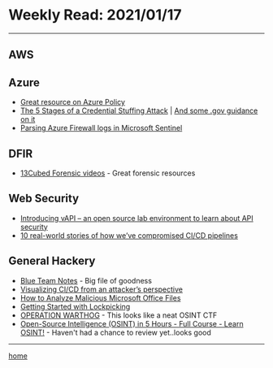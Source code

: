 # Weekly Read: 2021/01/17
----

## AWS



## Azure

 * [Great resource on Azure Policy](https://github.com/globalbao/awesome-azure-policy)
 * [The 5 Stages of a Credential Stuffing Attack](https://www.tripwire.com/state-of-security/security-data-protection/stages-of-a-credential-stuffing-attack/) | [And some .gov guidance on it](https://ag.ny.gov/sites/default/files/businessguide-credentialstuffingattacks.pdf)
 * [Parsing Azure Firewall logs in Microsoft Sentinel](https://medium.com/@koosg/parsing-azure-firewall-logs-in-microsoft-sentinel-585ffe1c0565)


## DFIR

 * [13Cubed Forensic videos](https://www.youtube.com/channel/UCy8ntxFEudOCRZYT1f7ya9Q)  - Great forensic resources



## Web Security

 * [Introducing vAPI – an open source lab environment to learn about API security](https://portswigger.net/daily-swig/introducing-vapi-an-open-source-lab-environment-to-learn-about-api-security)
 * [10 real-world stories of how we’ve compromised CI/CD pipelines](https://research.nccgroup.com/2022/01/13/10-real-world-stories-of-how-weve-compromised-ci-cd-pipelines/)

## General Hackery
 
 * [Blue Team Notes](https://github.com/Purp1eW0lf/Blue-Team-Notes) - Big file of goodness 
 * [Visualizing CI/CD from an attacker’s perspective](https://medium.com/cider-sec/visualizing-ci-cd-from-an-attackers-perspective-22dfa38c9d09)
 * [How to Analyze Malicious Microsoft Office Files](https://www.intezer.com/blog/malware-analysis/analyze-malicious-microsoft-office-files/)
 * [Getting Started with Lockpicking](https://blog.yaelwrites.com/getting-started-with-lockpicking/)
 * [OPERATION WARTHOG](https://hacktoria.com/monthly-ctf/operation-warthog/) - This looks like a neat OSINT CTF
 * [Open-Source Intelligence (OSINT) in 5 Hours - Full Course - Learn OSINT!](https://www.youtube.com/watch?v=qwA6MmbeGNo) - Haven't had a chance to review yet..looks good
 




----
[home](index.md)
